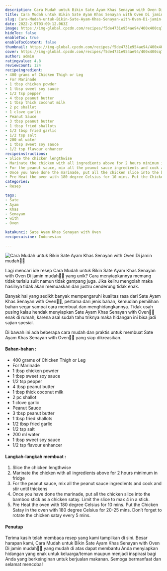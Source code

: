 ```yaml
---
description: Cara Mudah untuk Bikin Sate Ayam Khas Senayan with Oven Di jamin mudah"
title: Cara Mudah untuk Bikin Sate Ayam Khas Senayan with Oven Di jamin mudah
slug: Cara-Mudah-untuk-Bikin-Sate-Ayam-Khas-Senayan-with-Oven-Di-jamin-mudah
date: 2022-2-9T03:09:12.063Z
image: https://img-global.cpcdn.com/recipes/f5de4731e954ae94/400x400cq70/photo.jpg
hideToc: false
enableToc: true
enableTocContent: false
thumbnail: https://img-global.cpcdn.com/recipes/f5de4731e954ae94/400x400cq70/photo.jpg
cover: https://img-global.cpcdn.com/recipes/f5de4731e954ae94/400x400cq70/photo.jpg
author: admin
ratingvalue: 4.8
reviewcount: 124
recipeingredient:
- 400 grams of Chicken Thigh or Leg
- For Marinade
- 1 tbsp chicken powder
- 1 tbsp sweet soy sauce
- 1/2 tsp pepper
- 4 tbsp peanut butter
- 1 tbsp thick coconut milk
- 2 pc shallot
- 1 clove garlic
- Peanut Sauce
- 3 tbsp peanut butter
- 1 tbsp fried shallots
- 1/2 tbsp fried garlic
- 1/2 tsp salt
- 200 ml water
- 1 tbsp sweet soy sauce
- 1/2 tsp flavour enhancer
recipeinstructions:
- Slice the chicken lengthwise
- Marinate the chicken with all ingredients above for 2 hours minimum in fridge
- For the peanut sauce, mix all the peanut sauce ingredients and cook and stir until thickens
- Once you have done the marinade, put all the chicken slice into the bamboo stick as a chicken satay. Limit the slice to max 4 in a stick.
- Pre Heat the oven with 180 degree Celsius for 10 mins. Put the Chicken Satay in the oven with 180 degree Celsius for 20-25 mins. Don’t forget to rotate the chicken satay every 5 mins.
categories:
- Resep

tags:
- Sate
- Ayam
- Khas
- Senayan
- with
- Oven

katakunci: Sate Ayam Khas Senayan with Oven
recipecuisine: Indonesian

---
```


![Cara Mudah untuk Bikin Sate Ayam Khas Senayan with Oven Di jamin mudah👩‍🍳](https://img-global.cpcdn.com/recipes/f5de4731e954ae94/400x400cq70/photo.jpg)

Lagi mencari ide resep Cara Mudah untuk Bikin Sate Ayam Khas Senayan with Oven Di jamin mudah👩‍🍳 yang unik? Cara menyiapkannya memang tidak terlalu sulit namun tidak gampang juga. Jika keliru mengolah maka hasilnya tidak akan memuaskan dan justru cenderung tidak enak.

Banyak hal yang sedikit banyak mempengaruhi kualitas rasa dari Sate Ayam Khas Senayan with Oven👩‍🍳, pertama dari jenis bahan, kemudian pemilihan bahan segar sampai cara membuat dan menghidangkannya. Tidak usah pusing kalau hendak menyiapkan Sate Ayam Khas Senayan with Oven👩‍🍳 enak di rumah, karena asal sudah tahu triknya maka hidangan ini bisa jadi sajian spesial.

Di bawah ini ada beberapa cara mudah dan praktis untuk membuat Sate Ayam Khas Senayan with Oven👩‍🍳 yang siap dikreasikan.

<!--inarticleads1-->

#### Bahan-bahan :

- 400 grams of Chicken Thigh or Leg
- For Marinade
- 1 tbsp chicken powder
- 1 tbsp sweet soy sauce
- 1/2 tsp pepper
- 4 tbsp peanut butter
- 1 tbsp thick coconut milk
- 2 pc shallot
- 1 clove garlic
- Peanut Sauce
- 3 tbsp peanut butter
- 1 tbsp fried shallots
- 1/2 tbsp fried garlic
- 1/2 tsp salt
- 200 ml water
- 1 tbsp sweet soy sauce
- 1/2 tsp flavour enhancer

<!--inarticleads2-->

#### Langkah-langkah membuat :

1. Slice the chicken lengthwise
1. Marinate the chicken with all ingredients above for 2 hours minimum in fridge
1. For the peanut sauce, mix all the peanut sauce ingredients and cook and stir until thickens
1. Once you have done the marinade, put all the chicken slice into the bamboo stick as a chicken satay. Limit the slice to max 4 in a stick.
1. Pre Heat the oven with 180 degree Celsius for 10 mins. Put the Chicken Satay in the oven with 180 degree Celsius for 20-25 mins. Don’t forget to rotate the chicken satay every 5 mins.

#### Penutup

Terima kasih telah membaca resep yang kami tampilkan di sini. Besar harapan kami, Cara Mudah untuk Bikin Sate Ayam Khas Senayan with Oven Di jamin mudah👩‍🍳 yang mudah di atas dapat membantu Anda menyiapkan hidangan yang enak untuk keluarga/teman maupun menjadi inspirasi bagi Anda yang berkeinginan untuk berjualan makanan. Semoga bermanfaat dan selamat mencoba!